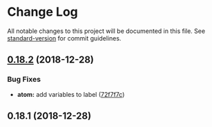 # Change Log

All notable changes to this project will be documented in this file. See [standard-version](https://github.com/conventional-changelog/standard-version) for commit guidelines.

<a name="0.18.2"></a>
## [0.18.2](https://github.com/gedeonix/gedeonix-ui/compare/v0.18.1...v0.18.2) (2018-12-28)


### Bug Fixes

* **atom:** add variables to label ([72f7f7c](https://github.com/gedeonix/gedeonix-ui/commit/72f7f7c))



<a name="0.18.1"></a>
## 0.18.1 (2018-12-28)
